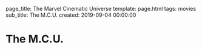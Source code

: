 page_title: The Marvel Cinematic Universe
template: page.html
tags: movies
sub_title: The M.C.U.
created: 2019-09-04 00:00:00


# The M.C.U.
 
